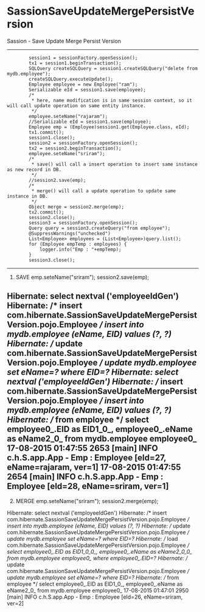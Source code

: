 # SassionSaveUpdateMergePersistVersion
Sassion - Save Update Merge Persist Version

------------------------------------------------------------------------------------------------------------

			session1 = sessionFactory.openSession();
			tx1 = session1.beginTransaction();
			SQLQuery createSQLQuery = session1.createSQLQuery("delete from mydb.employee");
			createSQLQuery.executeUpdate();
			Employee employee = new Employee("ram");
			Serializable eId = session1.save(employee);
			/*
			 * here, name modification is in same session context, so it will call update operation on same entity instance.
			 */
			employee.seteName("rajaram");
			//Serializable eId = session1.save(employee);
			Employee emp = (Employee)session1.get(Employee.class, eId);
			tx1.commit();
			session1.close();
			session2 = sessionFactory.openSession();
			tx2 = session2.beginTransaction();
			employee.seteName("sriram");
			/*
			 * save() will call a insert operation to insert same instance as new record in DB.
			 */
			//session2.save(emp);
			/*
			 * merge() will call a update operation to update same instance in DB.
			 */
			Object merge = session2.merge(emp);
			tx2.commit();
			session2.close();
			session3 = sessionFactory.openSession();
			Query query = session3.createQuery("from employee");
			@SuppressWarnings("unchecked")
			List<Employee> employees = (List<Employee>)query.list();
			for (Employee empTemp : employees) {
				logger.info("Emp : "+empTemp);
			}
			session3.close();

-------------------------------------------------------------------------------

1. SAVE
emp.seteName("sriram");
session2.save(emp);

Hibernate: select nextval ('employeeIdGen')
Hibernate: /* insert com.hibernate.SassionSaveUpdateMergePersistVersion.pojo.Employee */ insert into mydb.employee (eName, EID) values (?, ?)
Hibernate: /* update com.hibernate.SassionSaveUpdateMergePersistVersion.pojo.Employee */ update mydb.employee set eName=? where EID=?
Hibernate: select nextval ('employeeIdGen')
Hibernate: /* insert com.hibernate.SassionSaveUpdateMergePersistVersion.pojo.Employee */ insert into mydb.employee (eName, EID) values (?, ?)
Hibernate: /* from employee */ select employee0_.EID as EID1_0_, employee0_.eName as eName2_0_ from mydb.employee employee0_
17-08-2015 01:47:55 2653 [main] INFO  c.h.S.app.App - Emp : Employee [eId=27, eName=rajaram, ver=1] 
17-08-2015 01:47:55 2654 [main] INFO  c.h.S.app.App - Emp : Employee [eId=28, eName=sriram, ver=1]
--------------
2. MERGE
emp.seteName("sriram");
session2.merge(emp);

Hibernate: select nextval ('employeeIdGen')
Hibernate: /* insert com.hibernate.SassionSaveUpdateMergePersistVersion.pojo.Employee */ insert into mydb.employee (eName, EID) values (?, ?)
Hibernate: /* update com.hibernate.SassionSaveUpdateMergePersistVersion.pojo.Employee */ update mydb.employee set eName=? where EID=?
Hibernate: /* load com.hibernate.SassionSaveUpdateMergePersistVersion.pojo.Employee */ select employee0_.EID as EID1_0_0_, employee0_.eName as eName2_0_0_ from mydb.employee employee0_ where employee0_.EID=?
Hibernate: /* update com.hibernate.SassionSaveUpdateMergePersistVersion.pojo.Employee */ update mydb.employee set eName=? where EID=?
Hibernate: /* from employee */ select employee0_.EID as EID1_0_, employee0_.eName as eName2_0_ from mydb.employee employee0_
17-08-2015 01:47:01 2950 [main] INFO  c.h.S.app.App - Emp : Employee [eId=26, eName=sriram, ver=2] 
